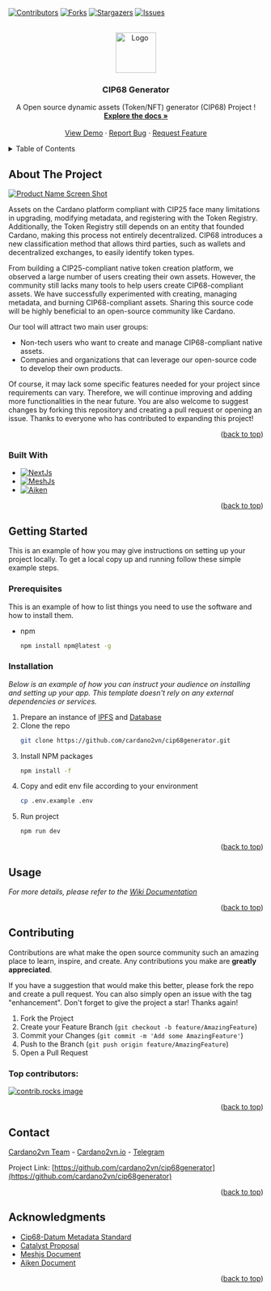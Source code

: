 <a id="readme-top"></a>

[![Contributors][contributors-shield]][contributors-url]
[![Forks][forks-shield]][forks-url]
[![Stargazers][stars-shield]][stars-url]
[![Issues][issues-shield]][issues-url]



<!-- PROJECT LOGO -->
<br />
<div align="center">
  <a href="https://github.com/cardano2vn/cip68generator">
    <img src="https://github.com/user-attachments/assets/08a1249c-8498-4257-8e67-c84e46ce92f3" alt="Logo" width="80" height="80">
  </a>

  <h3 align="center">CIP68 Generator</h3>

  <p align="center">
   A Open source dynamic assets (Token/NFT) generator (CIP68) Project !
    <br />
    <a href="https://github.com/cardano2vn/cip68generator/wiki"><strong>Explore the docs »</strong></a>
    <br />
    <br />
    <a href="https://cip68.cardano2vn.io">View Demo</a>
    &middot;
    <a href="https://github.com/cardano2vn/cip68generator/issues/new?template=BUG_REPORT.yml">Report Bug</a>
    &middot;
    <a href="https://github.com/cardano2vn/cip68generator/issues/new?template=FEATURE_REQUEST.yml">Request Feature</a>
  </p>
</div>



<!-- TABLE OF CONTENTS -->
<details>
  <summary>Table of Contents</summary>
  <ol>
    <li>
      <a href="#about-the-project">About The Project</a>
      <ul>
        <li><a href="#built-with">Built With</a></li>
      </ul>
    </li>
    <li>
      <a href="#getting-started">Getting Started</a>
      <ul>
        <li><a href="#prerequisites">Prerequisites</a></li>
        <li><a href="#installation">Installation</a></li>
      </ul>
    </li>
    <li><a href="#usage">Usage</a></li>
    <li><a href="#contributing">Contributing</a></li>
    <li><a href="#contact">Contact</a></li>
    <li><a href="#acknowledgments">Acknowledgments</a></li>
  </ol>
</details>



<!-- ABOUT THE PROJECT -->
## About The Project

[![Product Name Screen Shot][product-screenshot]](https://cip68.cardano2vn.io)

Assets on the Cardano platform compliant with CIP25 face many limitations in upgrading, modifying metadata, and registering with the Token Registry. Additionally, the Token Registry still depends on an entity that founded Cardano, making this process not entirely decentralized. CIP68 introduces a new classification method that allows third parties, such as wallets and decentralized exchanges, to easily identify token types.  

From building a CIP25-compliant native token creation platform, we observed a large number of users creating their own assets. However, the community still lacks many tools to help users create CIP68-compliant assets. We have successfully experimented with creating, managing metadata, and burning CIP68-compliant assets. Sharing this source code will be highly beneficial to an open-source community like Cardano.  
 
Our tool will attract two main user groups:  
- Non-tech users who want to create and manage CIP68-compliant native assets.  
- Companies and organizations that can leverage our open-source code to develop their own products.  

Of course, it may lack some specific features needed for your project since requirements can vary. Therefore, we will continue improving and adding more functionalities in the near future. You are also welcome to suggest changes by forking this repository and creating a pull request or opening an issue. Thanks to everyone who has contributed to expanding this project!

<p align="right">(<a href="#readme-top">back to top</a>)</p>



### Built With

* [![NextJs][Next-img]][next-url]
* [![MeshJs][Mesh-img]][mesh-url]
* [![Aiken][Aiken-img]][aiken-url]

<p align="right">(<a href="#readme-top">back to top</a>)</p>



<!-- GETTING STARTED -->
## Getting Started

This is an example of how you may give instructions on setting up your project locally.
To get a local copy up and running follow these simple example steps.

### Prerequisites

This is an example of how to list things you need to use the software and how to install them.
* npm
  ```sh
  npm install npm@latest -g
  ```

### Installation

_Below is an example of how you can instruct your audience on installing and setting up your app. This template doesn't rely on any external dependencies or services._

1. Prepare an instance of [IPFS](https://github.com/ipfs/kubo) and [Database](https://www.postgresql.org)
2. Clone the repo
   ```sh
   git clone https://github.com/cardano2vn/cip68generator.git
   ```
3. Install NPM packages
   ```sh
   npm install -f
   ```
4. Copy and edit env file according to your environment
   ```sh
   cp .env.example .env
   ```
5. Run project
   ```sh
   npm run dev
   ```

<p align="right">(<a href="#readme-top">back to top</a>)</p>



<!-- USAGE EXAMPLES -->
## Usage

_For more details, please refer to the [Wiki Documentation](https://github.com/cardano2vn/cip68generator/wiki)_

<p align="right">(<a href="#readme-top">back to top</a>)</p>


<!-- CONTRIBUTING -->
## Contributing

Contributions are what make the open source community such an amazing place to learn, inspire, and create. Any contributions you make are **greatly appreciated**.

If you have a suggestion that would make this better, please fork the repo and create a pull request. You can also simply open an issue with the tag "enhancement".
Don't forget to give the project a star! Thanks again!

1. Fork the Project
2. Create your Feature Branch (`git checkout -b feature/AmazingFeature`)
3. Commit your Changes (`git commit -m 'Add some AmazingFeature'`)
4. Push to the Branch (`git push origin feature/AmazingFeature`)
5. Open a Pull Request

### Top contributors:

<a href="https://github.com/cardano2vn/cip68generator/graphs/contributors">
  <img src="https://contrib.rocks/image?repo=cardano2vn/cip68generator" alt="contrib.rocks image" />
</a>

<p align="right">(<a href="#readme-top">back to top</a>)</p>




<!-- CONTACT -->
## Contact

[Cardano2vn Team](https://www.cardano2vn.io/about-us) - [Cardano2vn.io](https://www.cardano2vn.io) - [Telegram](https://t.me/cardano2vn)

Project Link: [https://github.com/cardano2vn/cip68generator](https://github.com/cardano2vn/cip68generator)

<p align="right">(<a href="#readme-top">back to top</a>)</p>

<!-- ACKNOWLEDGMENTS -->
## Acknowledgments

* [Cip68-Datum Metadata Standard](https://cips.cardano.org/cip/CIP-68)
* [Catalyst Proposal](https://projectcatalyst.io/funds/12/cardano-use-cases-concept/open-source-dynamic-assets-tokennft-generator-cip68)
* [Meshjs Document](https://meshjs.dev)
* [Aiken Document](https://aiken-lang.org/)

<p align="right">(<a href="#readme-top">back to top</a>)</p>



<!-- MARKDOWN LINKS & IMAGES -->
<!-- https://www.markdownguide.org/basic-syntax/#reference-style-links -->
[contributors-shield]: https://img.shields.io/github/contributors/cardano2vn/cip68generator.svg?style=for-the-badge
[contributors-url]: https://github.com/cardano2vn/cip68generator/graphs/contributors
[forks-shield]: https://img.shields.io/github/forks/cardano2vn/cip68generator.svg?style=for-the-badge
[forks-url]: https://github.com/cardano2vn/cip68generator/network/members
[stars-shield]: https://img.shields.io/github/stars/cardano2vn/cip68generator.svg?style=for-the-badge
[stars-url]: https://github.com/cardano2vn/cip68generator/stargazers
[issues-shield]: https://img.shields.io/github/issues/cardano2vn/cip68generator.svg?style=for-the-badge
[issues-url]: https://github.com/cardano2vn/cip68generator/issues
[product-screenshot]: https://github.com/user-attachments/assets/67eb56a8-01cc-4c7f-a722-64fa5dde652b
[Next-img]: https://img.shields.io/badge/NextJs-000000?style=for-the-badge&logo=nextdotjs&logoColor=white
[Next-url]: https://nextjs.org/
[Mesh-img]: https://img.shields.io/badge/MeshJs-000000?style=for-the-badge&logoColor=white
[Mesh-url]: https://meshjs.dev
[Aiken-img]: https://img.shields.io/badge/Aiken-000000?style=for-the-badge&logoColor=white
[Aiken-url]: https://aiken-lang.org/
